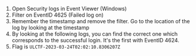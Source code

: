 1. Open Security logs in Event Viewer (Windows)
2. Filter on EventID 4625 (Failed log on)
3. Remember the timestamp and remove the filter. Go to the location of the log by looking at the timestamp
4. By looking at the following logs, you can find the correct one which corresponds to the successful login. It's the first with EventID 4624.
5. Flag is `ULCTF-2023-03-24T02:02:10.8306207Z`